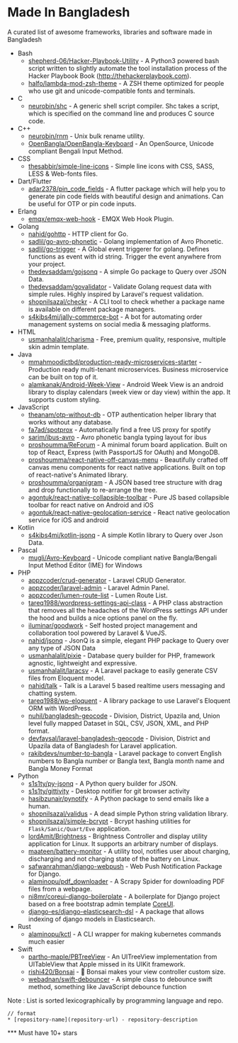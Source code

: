 # Made In Bangladesh

A curated list of awesome frameworks, libraries and software made in Bangladesh
- Bash
    * [shepherd-06/Hacker-Playbook-Utility](https://github.com/shepherd-06/Hacker-Playbook-Utility) - A Python3 powered bash script written to slightly automate the tool installation process of the Hacker Playbook Book (http://thehackerplaybook.com).
    * [halfo/lambda-mod-zsh-theme](https://github.com/halfo/lambda-mod-zsh-theme) - A ZSH theme optimized for people who use git and unicode-compatible fonts and terminals.
- C
    * [neurobin/shc](https://github.com/neurobin/shc) - A generic shell script compiler. Shc takes a script, which is specified on the command line and produces C source code.
- C++
    * [neurobin/rnm](https://github.com/neurobin/rnm) - Unix bulk rename utility.
    * [OpenBangla/OpenBangla-Keyboard](https://github.com/OpenBangla/OpenBangla-Keyboard) - An OpenSource, Unicode compliant Bengali Input Method.
- CSS
    * [thesabbir/simple-line-icons](https://github.com/thesabbir/simple-line-icons) - Simple line icons with CSS, SASS, LESS & Web-fonts files.
- Dart/Flutter
    * [adar2378/pin_code_fields](https://github.com/adar2378/pin_code_fields) - A flutter package which will help you to generate pin code fields with beautiful design and animations. Can be useful for OTP or pin code inputs.
- Erlang
    * [emqx/emqx-web-hook](https://github.com/emqx/emqx-web-hook) - EMQX Web Hook Plugin.
- Golang
    * [nahid/gohttp](https://github.com/nahid/gohttp) - HTTP client for Go.
    * [sadlil/go-avro-phonetic](https://github.com/sadlil/go-avro-phonetic) - Golang implementation of Avro Phonetic.
    * [sadlil/go-trigger](https://github.com/sadlil/go-trigger) - A Global event triggerer for golang. Defines functions as event with id string. Trigger the event anywhere from your project.
    * [thedevsaddam/gojsonq](https://github.com/thedevsaddam/gojsonq) - A simple Go package to Query over JSON Data.
    * [thedevsaddam/govalidator](https://github.com/thedevsaddam/govalidator) - Validate Golang request data with simple rules. Highly inspired by Laravel's request validation.
    * [shopnilsazal/checkr](https://github.com/shopnilsazal/checkr) - A CLI tool to check whether a package name is available on different package managers.
    * [s4kibs4mi/jally-commerce-bot](https://github.com/s4kibs4mi/jally-commerce-bot) - A bot for automating order management systems on social media & messaging platforms.
- HTML
    * [usmanhalalit/charisma](https://github.com/usmanhalalit/charisma) - Free, premium quality, responsive, multiple skin admin template.
- Java
    * [mmahmoodictbd/production-ready-microservices-starter](https://github.com/mmahmoodictbd/production-ready-microservices-starter) - Production ready multi-tenant microservices. Business microservice can be built on top of it.
    * [alamkanak/Android-Week-View](https://github.com/alamkanak/Android-Week-View) - Android Week View is an android library to display calendars (week view or day view) within the app. It supports custom styling.
- JavaScript
    * [theanam/otp-without-db](https://github.com/theanam/otp-without-db#readme) - OTP authentication helper library that works without any database.
    * [fa7ad/spotprox](https://github.com/fa7ad/spotprox) - Automatically find a free US proxy for spotify
    * [sarim/ibus-avro](https://github.com/sarim/ibus-avro) - Avro phonetic bangla typing layout for ibus
    * [proshoumma/ReForum](https://github.com/proshoumma/ReForum) - A minimal forum board application. Built on top of React, Express (with PassportJS for OAuth) and MongoDB.
    * [proshoumma/react-native-off-canvas-menu](https://github.com/proshoumma/react-native-off-canvas-menu) - Beautifully crafted off canvas menu components for react native applications. Built on top of react-native's Animated library.
    * [proshoumma/organigram](https://github.com/proshoumma/organigram) - A JSON based tree structure with drag and drop functionally to re-arrange the tree.
    * [agontuk/react-native-collapsible-toolbar](https://github.com/Agontuk/react-native-collapsible-toolbar) - Pure JS based collapsible toolbar for react native on Android and iOS
    * [agontuk/react-native-geolocation-service](https://github.com/Agontuk/react-native-geolocation-service) - React native geolocation service for iOS and android
- Kotlin
    * [s4kibs4mi/kotlin-jsonq](https://github.com/s4kibs4mi/kotlin-jsonq) - A simple Kotlin library to Query over Json Data.
- Pascal
    * [mugli/Avro-Keyboard](https://github.com/mugli/Avro-Keyboard) - Unicode compliant native Bangla/Bengali Input Method Editor (IME) for Windows
- PHP
    * [appzcoder/crud-generator](https://github.com/appzcoder/crud-generator) - Laravel CRUD Generator.
    * [appzcoder/laravel-admin](https://github.com/appzcoder/laravel-admin) - Laravel Admin Panel.
    * [appzcoder/lumen-route-list](https://github.com/appzcoder/lumen-route-list) - Lumen Route List.
    * [tareq1988/wordpress-settings-api-class](https://github.com/tareq1988/wordpress-settings-api-class) - A PHP class abstraction that removes all the headaches of the WordPress settings API under the hood and builds a nice options panel on the fly.
    * [iluminar/goodwork](https://github.com/iluminar/goodwork) - Self hosted project management and collaboration tool powered by Laravel & VueJS.
    * [nahid/jsonq](https://github.com/nahid/jsonq) - JsonQ is a simple, elegant PHP package to Query over any type of JSON Data
    * [usmanhalalit/pixie](https://github.com/usmanhalalit/pixie) - Database query builder for PHP, framework agnostic, lightweight and expressive.
    * [usmanhalalit/laracsv](https://github.com/usmanhalalit/laracsv) - A Laravel package to easily generate CSV files from Eloquent model.
    * [nahid/talk](https://github.com/nahid/talk) - Talk is a Laravel 5 based realtime users messaging and chatting system.
    * [tareq1988/wp-eloquent](https://github.com/tareq1988/wp-eloquent) - A library package to use Laravel's Eloquent ORM with WordPress.
    * [nuhil/bangladesh-geocode](https://github.com/nuhil/bangladesh-geocode) - Division, District, Upazila and, Union level fully mapped Dataset in SQL, CSV, JSON, XML, and PHP format.
    * [devfaysal/laravel-bangladesh-geocode](https://github.com/devfaysal/laravel-bangladesh-geocode) - Division, District and Upazila data of Bangladesh for Laravel application.
    * [rakibdevs/number-to-bangla](https://github.com/RakibDevs/number-to-bangla) - Laravel package to convert English numbers to Bangla number or Bangla text, Bangla month name and Bangla Money Format
- Python
    * [s1s1ty/py-jsonq](https://github.com/s1s1ty/py-jsonq) - A Python query builder for JSON.
    * [s1s1ty/gittivity](https://github.com/s1s1ty/gittivity) - Desktop notifier for git browser activity
    * [hasibzunair/pynotify](https://github.com/hasibzunair/pynotify) - A Python package to send emails like a human.
    * [shopnilsazal/validus](https://github.com/shopnilsazal/validus) - A dead simple Python string validation library.
    * [shopnilsazal/simple-bcrypt](https://github.com/shopnilsazal/simple-bcrypt) - Bcrypt hashing utilities for `Flask/Sanic/Quart/Eve` application.
    * [lordAmit/Brightness](https://github.com/LordAmit/Brightness) - Brightness Controller and display utility application for Linux. It supports an arbitrary number of displays.
    * [maateen/battery-monitor](https://github.com/maateen/battery-monitor) - A utility tool, notifies user about charging, discharging and not charging state of the battery on Linux.
    * [safwanrahman/django-webpush](https://github.com/safwanrahman/django-webpush) - Web Push Notification Package for Django.
    * [alaminopu/pdf_downloader](https://github.com/alaminopu/pdf_downloader) - A Scrapy Spider for downloading PDF files from a webpage.
    * [ni8mr/coreui-django-boilerplate](https://github.com/ni8mr/coreui-django-boilerplate) - A boilerplate for Django project based on a free bootstrap admin template [CoreUI](https://coreui.io/).
    * [django-es/django-elasticsearch-dsl](https://github.com/django-es/django-elasticsearch-dsl) - A package that allows indexing of django models in Elasticsearch.
- Rust
    * [alaminopu/kctl](https://github.com/alaminopu/kctl) - A CLI wrapper for making kubernetes commands much easier
- Swift
    * [partho-maple/PBTreeView](https://github.com/partho-maple/PBTreeView) - An UITreeView implementation from UITableView that Apple missed in its UIKit framework.
    * [rishi420/Bonsai](https://github.com/rishi420/Bonsai) - 🌲 Bonsai makes your view controller custom size.
    * [webadnan/swift-debouncer](https://github.com/webadnan/swift-debouncer) - A simple class to debounce swift method, something like JavaScript debounce function




Note : List is sorted lexicographically by programming language and repo.
```
// format
* [repository-name](repository-url) - repository-description
```

*** Must have 10+ stars
